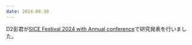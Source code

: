 ```yaml
---
date: 2024-08-30
---
```

D2彭君が<a href="https://sice.jp/siceac/sice2024/">SICE Festival 2024 with Annual conference</a>で研究発表を行いました。 
